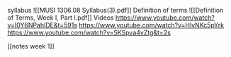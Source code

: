 syllabus
	![[MUSI 1306.08 Syllabus(3).pdf]]
Definition of terms
	![[Definition of Terms, Week I, Part I.pdf]]
Videos
	https://www.youtube.com/watch?v=I0Y6NPahlDE&t=591s
	https://www.youtube.com/watch?v=HlvNKc5pYrk
	https://www.youtube.com/watch?v=5KSpva4vZtg&t=2s
	
[[notes week 1]]